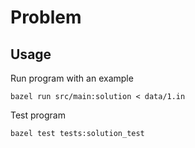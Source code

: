 # Problem 

## Usage

Run program with an example

```
bazel run src/main:solution < data/1.in
```

Test program

```
bazel test tests:solution_test
```